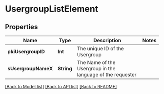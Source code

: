 # UsergroupListElement

## Properties
Name | Type | Description | Notes
------------ | ------------- | ------------- | -------------
**pkiUsergroupID** | **Int** | The unique ID of the Usergroup | 
**sUsergroupNameX** | **String** | The Name of the Usergroup in the language of the requester | 

[[Back to Model list]](../README.md#documentation-for-models) [[Back to API list]](../README.md#documentation-for-api-endpoints) [[Back to README]](../README.md)


